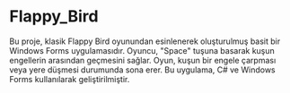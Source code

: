 # Flappy_Bird
Bu proje, klasik Flappy Bird oyunundan esinlenerek oluşturulmuş basit bir Windows Forms uygulamasıdır. Oyuncu, "Space" tuşuna basarak kuşun engellerin arasından geçmesini sağlar. Oyun, kuşun bir engele çarpması veya yere düşmesi durumunda sona erer. Bu uygulama, C# ve Windows Forms kullanılarak geliştirilmiştir.
